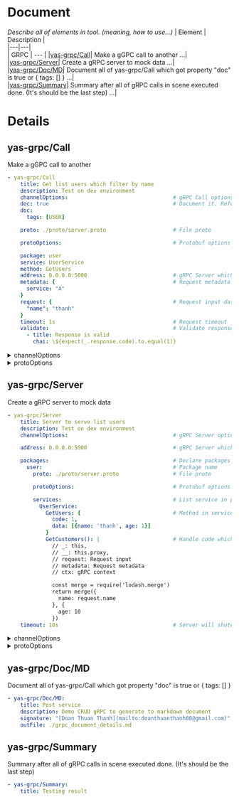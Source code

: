 # Document
*Describe all of elements in tool. (meaning, how to use...)*
| Element | Description |  
|---|---|  
| GRPC | --- |
|[yas-grpc/Call](#yas-grpc/Call)| Make a gGPC call to another ...|  
|[yas-grpc/Server](#yas-grpc/Server)| Create a gRPC server to mock data ...|  
|[yas-grpc/Doc/MD](#yas-grpc/Doc/MD)| Document all of yas-grpc/Call which got property "doc" is true or { tags: [] } ...|  
|[yas-grpc/Summary](#yas-grpc/Summary)| Summary after all of gRPC calls in scene executed done. (It's should be the last step) ...|  
  
  
# Details
## yas-grpc/Call <a name="yas-grpc/Call"></a>
Make a gGPC call to another  
```yaml
- yas-grpc/Call
    title: Get list users which filter by name
    description: Test on dev environment        
    channelOptions:                                 # gRPC Call options
    doc: true                                       # Document it. Reference to "yas-grpc/Doc/MD"
    doc: 
      tags: [USER]

    proto: ./proto/server.proto                     # File proto

    protoOptions:                                   # Protobuf options

    package: user                                   
    service: UserService                            
    method: GetUsers                                
    address: 0.0.0.0:5000                           # gRPC Server which send a call to
    metadata: {                                     # Request metadata
      service: "A"
    }
    request: {                                      # Request input data
      "name": "thanh"
    }
    timeout: 1s                                     # Request timeout
    validate:                                       # Validate response after request done. Reference to [Validate](https://github.com/doanthuanthanh88/yaml-scene/wiki#Validate)
      - title: Response is valid
        chai: \${expect(_.response.code).to.equal(1)}
```

<details>
  <summary>channelOptions</summary>

  - 'grpc.ssl_target_name_override'?: string;
  - 'grpc.primary_user_agent'?: string;
  - 'grpc.secondary_user_agent'?: string;
  - 'grpc.default_authority'?: string;
  - 'grpc.keepalive_time_ms'?: number;
  - 'grpc.keepalive_timeout_ms'?: number;
  - 'grpc.keepalive_permit_without_calls'?: number;
  - 'grpc.service_protoOptions'?: string;
  - 'grpc.max_concurrent_streams'?: number;
  - 'grpc.initial_reconnect_backoff_ms'?: number;
  - 'grpc.max_reconnect_backoff_ms'?: number;
  - 'grpc.use_local_subchannel_pool'?: number;
  - 'grpc.max_send_message_length'?: number;
  - 'grpc.max_receive_message_length'?: number;
  - 'grpc.enable_http_proxy'?: number;
  - 'grpc.http_connect_target'?: string;
  - 'grpc.http_connect_creds'?: string;
  - 'grpc.default_compression_algorithm'?: CompressionAlgorithms;
  - 'grpc.enable_channelz'?: number;
  - 'grpc-node.max_session_memory'?: number;
  - ...
</details>

<details>
  <summary>protoOptions</summary>

  - 'keepCase': true,
  - 'longs': String,
  - 'enums': String,
  - 'defaults': true,
  - 'oneofs': true
  - 'includeDirs': []
  - ...
</details>

## yas-grpc/Server <a name="yas-grpc/Server"></a>
Create a gRPC server to mock data  
```yaml
- yas-grpc/Server
    title: Server to serve list users
    description: Test on dev environment        
    channelOptions:                                 # gRPC Server options

    address: 0.0.0.0:5000                           # gRPC Server which send a call to

    packages:                                       # Declare packages in proto file
      user:                                         # Package name
        proto: ./proto/server.proto                 # File proto

        protoOptions:                               # Protobuf options

        services:                                   # List service in package
          UserService:
            GetUsers: {                             # Method in service. (Object or Function return data)
              code: 1,
              data: [{name: 'thanh', age: 1}]
            }
            GetCustomers(): |                       # Handle code which handle request and response data
              // _: this, 
              // __: this.proxy, 
              // request: Request input
              // metadata: Request metadata
              // ctx: gRPC context

              const merge = require('lodash.merge')
              return merge({
                name: request.name
              }, {
                age: 10
              })
    timeout: 10s                                    # Server will shutdown after the time
```

<details>
  <summary>channelOptions</summary>

  - 'grpc.ssl_target_name_override'?: string;
  - 'grpc.primary_user_agent'?: string;
  - 'grpc.secondary_user_agent'?: string;
  - 'grpc.default_authority'?: string;
  - 'grpc.keepalive_time_ms'?: number;
  - 'grpc.keepalive_timeout_ms'?: number;
  - 'grpc.keepalive_permit_without_calls'?: number;
  - 'grpc.service_protoOptions'?: string;
  - 'grpc.max_concurrent_streams'?: number;
  - 'grpc.initial_reconnect_backoff_ms'?: number;
  - 'grpc.max_reconnect_backoff_ms'?: number;
  - 'grpc.use_local_subchannel_pool'?: number;
  - 'grpc.max_send_message_length'?: number;
  - 'grpc.max_receive_message_length'?: number;
  - 'grpc.enable_http_proxy'?: number;
  - 'grpc.http_connect_target'?: string;
  - 'grpc.http_connect_creds'?: string;
  - 'grpc.default_compression_algorithm'?: CompressionAlgorithms;
  - 'grpc.enable_channelz'?: number;
  - 'grpc-node.max_session_memory'?: number;
  - ...
</details>

<details>
  <summary>protoOptions</summary>

  - 'keepCase': true,
  - 'longs': String,
  - 'enums': String,
  - 'defaults': true,
  - 'oneofs': true
  - 'includeDirs': []
  - ...
</details>

## yas-grpc/Doc/MD <a name="yas-grpc/Doc/MD"></a>
Document all of yas-grpc/Call which got property "doc" is true or { tags: [] }  

```yaml
- yas-grpc/Doc/MD:
    title: Post service
    description: Demo CRUD gRPC to generate to markdown document
    signature: "[Doan Thuan Thanh](mailto:doanthuanthanh88@gmail.com)"
    outFile: ./grpc_document_details.md
```


## yas-grpc/Summary <a name="yas-grpc/Summary"></a>
Summary after all of gRPC calls in scene executed done. (It's should be the last step)  

```yaml
- yas-grpc/Summary:
    title: Testing result
```


  